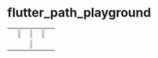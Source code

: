 # flutter_path_playground

<div style="text-align: center"><table><tr>
<td style="text-align: center">
    <img src="https://file.io/XiP7dDieOmbo" width="25%"/>
    <img src="https://file.io/M2xuw0qkEYqw" width="25%"/>
    <img src="https://file.io/od27wucJxqR2" width="25%"/>
    <img src="https://file.io/tBLVQmuiKrDs" width="25%"/>
</td>
</tr></table></div>